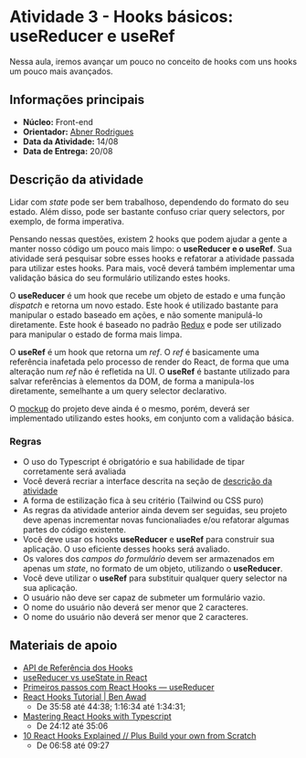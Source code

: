 # Atividade 3 - Hooks básicos: useReducer e useRef

Nessa aula, iremos avançar um pouco no conceito de hooks com uns hooks um pouco mais avançados.

## Informações principais

- **Núcleo:** Front-end
- **Orientador:** [Abner Rodrigues](@todomir)
- **Data da Atividade:** 14/08
- **Data de Entrega:** 20/08

## Descrição da atividade

Lidar com *state* pode ser bem trabalhoso, dependendo do formato do seu estado. Além disso, pode ser bastante confuso criar query selectors, por exemplo, de forma imperativa.

Pensando nessas questões, existem 2 hooks que podem ajudar a gente a manter nosso código um pouco mais limpo: o **useReducer e o useRef**. Sua atividade será pesquisar sobre esses hooks e refatorar a atividade passada para utilizar estes hooks. Para mais, você deverá também implementar uma validação básica do seu formulário utilizando estes hooks.

O **useReducer** é um hook que recebe um objeto de estado e uma função *dispatch* e retorna um novo estado. Este hook é utilizado bastante para manipular o estado baseado em ações, e não somente manipulá-lo diretamente. Este hook é baseado no padrão [Redux](https://www.dotnetcurry.com/reactjs/1356/redux-pattern-tutorial) e pode ser utilizado para manipular o estado de forma mais limpa.

O **useRef** é um hook que retorna um *ref*. O *ref* é basicamente uma referência inafetada pelo processo de render do React, de forma que uma alteração num *ref* não é refletida na UI. O **useRef** é bastante utilizado para salvar referências à elementos da DOM, de forma a manipula-los diretamente, semelhante a um query selector declarativo.

O [mockup](https://www.figma.com/file/rLVDzUeLbRbwvR82oCOGON/Cname?node-id=0%3A1) do projeto deve ainda é o mesmo, porém, deverá ser implementado utilizando estes hooks, em conjunto com a validação básica.

### Regras

- O uso do Typescript é obrigatório e sua habilidade de tipar corretamente será avaliada
- Você deverá recriar a interface descrita na seção de [descrição da atividade](#descricao-da-atividade)
- A forma de estilização fica à seu critério (Tailwind ou CSS puro)
- As regras da atividade anterior ainda devem ser seguidas, seu projeto deve apenas incrementar novas funcionaliades e/ou refatorar algumas partes do código existente.
- Você deve usar os hooks **useReducer** e **useRef** para construir sua aplicação. O uso eficiente desses hooks será avaliado.
- Os valores dos *campos do formulário* devem ser armazenados em apenas um *state*, no formato de um objeto, utilizando o **useReducer**.
- Você deve utilizar o **useRef** para substituir qualquer query selector na sua aplicação.
- O usuário não deve ser capaz de submeter um formulário vazio.
- O nome do usuário não deverá ser menor que 2 caracteres.
- O nome do usuário não deverá ser menor que 2 caracteres.

## Materiais de apoio

- [API de Referência dos Hooks](https://pt-br.reactjs.org/docs/hooks-reference.html#additional-hooks)
- [useReducer vs useState in React](https://www.robinwieruch.de/react-usereducer-vs-usestate)
- [Primeiros passos com React Hooks — useReducer](https://medium.com/@devjpnobrega/primeiros-passos-com-react-hooks-usereducer-c435d83643d8)
- [React Hooks Tutorial | Ben Awad](https://youtu.be/f687hBjwFcM)
  - De 35:58 até 44:38; 1:16:34 até 1:34:31;
- [Mastering React Hooks with Typescript](https://youtu.be/zM_ZiSl2n2E)
  - De 24:12 até 35:06
- [10 React Hooks Explained // Plus Build your own from Scratch](https://youtu.be/TNhaISOUy6Q)
  - De 06:58 até 09:27
